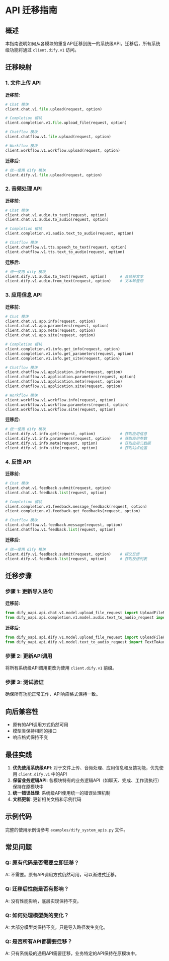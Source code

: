 # API 迁移指南

## 概述

本指南说明如何从各模块的重复API迁移到统一的系统级API。迁移后，所有系统级功能将通过 `client.dify.v1` 访问。

## 迁移映射

### 1. 文件上传 API

**迁移前:**
```python
# Chat 模块
client.chat.v1.file.upload(request, option)

# Completion 模块  
client.completion.v1.file.upload_file(request, option)

# Chatflow 模块
client.chatflow.v1.file.upload(request, option)

# Workflow 模块
client.workflow.v1.workflow.upload(request, option)
```

**迁移后:**
```python
# 统一使用 dify 模块
client.dify.v1.file.upload(request, option)
```

### 2. 音频处理 API

**迁移前:**
```python
# Chat 模块
client.chat.v1.audio.to_text(request, option)
client.chat.v1.audio.to_audio(request, option)

# Completion 模块
client.completion.v1.audio.text_to_audio(request, option)

# Chatflow 模块
client.chatflow.v1.tts.speech_to_text(request, option)
client.chatflow.v1.tts.text_to_audio(request, option)
```

**迁移后:**
```python
# 统一使用 dify 模块
client.dify.v1.audio.to_text(request, option)      # 音频转文本
client.dify.v1.audio.from_text(request, option)    # 文本转音频
```

### 3. 应用信息 API

**迁移前:**
```python
# Chat 模块
client.chat.v1.app.info(request, option)
client.chat.v1.app.parameters(request, option)
client.chat.v1.app.meta(request, option)
client.chat.v1.app.site(request, option)

# Completion 模块
client.completion.v1.info.get_info(request, option)
client.completion.v1.info.get_parameters(request, option)
client.completion.v1.info.get_site(request, option)

# Chatflow 模块
client.chatflow.v1.application.info(request, option)
client.chatflow.v1.application.parameters(request, option)
client.chatflow.v1.application.meta(request, option)
client.chatflow.v1.application.site(request, option)

# Workflow 模块
client.workflow.v1.workflow.info(request, option)
client.workflow.v1.workflow.parameters(request, option)
client.workflow.v1.workflow.site(request, option)
```

**迁移后:**
```python
# 统一使用 dify 模块
client.dify.v1.info.get(request, option)           # 获取应用信息
client.dify.v1.info.parameters(request, option)    # 获取应用参数
client.dify.v1.info.meta(request, option)          # 获取应用元数据
client.dify.v1.info.site(request, option)          # 获取站点设置
```

### 4. 反馈 API

**迁移前:**
```python
# Chat 模块
client.chat.v1.feedback.submit(request, option)
client.chat.v1.feedback.list(request, option)

# Completion 模块
client.completion.v1.feedback.message_feedback(request, option)
client.completion.v1.feedback.get_feedbacks(request, option)

# Chatflow 模块
client.chatflow.v1.feedback.message(request, option)
client.chatflow.v1.feedback.list(request, option)
```

**迁移后:**
```python
# 统一使用 dify 模块
client.dify.v1.feedback.submit(request, option)    # 提交反馈
client.dify.v1.feedback.list(request, option)      # 获取反馈列表
```

## 迁移步骤

### 步骤 1: 更新导入语句

**迁移前:**
```python
from dify_oapi.api.chat.v1.model.upload_file_request import UploadFileRequest
from dify_oapi.api.completion.v1.model.audio.text_to_audio_request import TextToAudioRequest
```

**迁移后:**
```python
from dify_oapi.api.dify.v1.model.upload_file_request import UploadFileRequest
from dify_oapi.api.dify.v1.model.text_to_audio_request import TextToAudioRequest
```

### 步骤 2: 更新API调用

将所有系统级API调用更改为使用 `client.dify.v1` 前缀。

### 步骤 3: 测试验证

确保所有功能正常工作，API响应格式保持一致。

## 向后兼容性

- 原有的API调用方式仍然可用
- 模型类保持相同的接口
- 响应格式保持不变

## 最佳实践

1. **优先使用系统级API**: 对于文件上传、音频处理、应用信息和反馈功能，优先使用 `client.dify.v1` 中的API
2. **保留业务逻辑API**: 各模块特有的业务逻辑API（如聊天、完成、工作流执行）保持在原模块中
3. **统一错误处理**: 系统级API使用统一的错误处理机制
4. **文档更新**: 更新相关文档和示例代码

## 示例代码

完整的使用示例请参考 `examples/dify_system_apis.py` 文件。

## 常见问题

### Q: 原有代码是否需要立即迁移？
A: 不需要。原有API调用方式仍然可用，可以渐进式迁移。

### Q: 迁移后性能是否有影响？
A: 没有性能影响，底层实现保持不变。

### Q: 如何处理模型类的变化？
A: 大部分模型类保持不变，只是导入路径发生变化。

### Q: 是否所有API都需要迁移？
A: 只有系统级的通用API需要迁移，业务特定的API保持在原模块中。